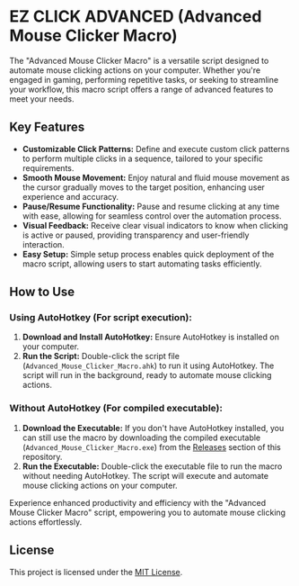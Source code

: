 # EZ CLICK ADVANCED (Advanced Mouse Clicker Macro)

The "Advanced Mouse Clicker Macro" is a versatile script designed to automate mouse clicking actions on your computer. Whether you're engaged in gaming, performing repetitive tasks, or seeking to streamline your workflow, this macro script offers a range of advanced features to meet your needs.

## Key Features

- **Customizable Click Patterns:** Define and execute custom click patterns to perform multiple clicks in a sequence, tailored to your specific requirements.
- **Smooth Mouse Movement:** Enjoy natural and fluid mouse movement as the cursor gradually moves to the target position, enhancing user experience and accuracy.
- **Pause/Resume Functionality:** Pause and resume clicking at any time with ease, allowing for seamless control over the automation process.
- **Visual Feedback:** Receive clear visual indicators to know when clicking is active or paused, providing transparency and user-friendly interaction.
- **Easy Setup:** Simple setup process enables quick deployment of the macro script, allowing users to start automating tasks efficiently.

## How to Use

### Using AutoHotkey (For script execution):
1. **Download and Install AutoHotkey:** Ensure AutoHotkey is installed on your computer.
2. **Run the Script:** Double-click the script file (`Advanced_Mouse_Clicker_Macro.ahk`) to run it using AutoHotkey. The script will run in the background, ready to automate mouse clicking actions.

### Without AutoHotkey (For compiled executable):
1. **Download the Executable:** If you don't have AutoHotkey installed, you can still use the macro by downloading the compiled executable (`Advanced_Mouse_Clicker_Macro.exe`) from the [Releases](https://github.com/your_username/your_repository/releases) section of this repository.
2. **Run the Executable:** Double-click the executable file to run the macro without needing AutoHotkey. The script will execute and automate mouse clicking actions on your computer.

Experience enhanced productivity and efficiency with the "Advanced Mouse Clicker Macro" script, empowering you to automate mouse clicking actions effortlessly.

## License

This project is licensed under the [MIT License](LICENSE).

